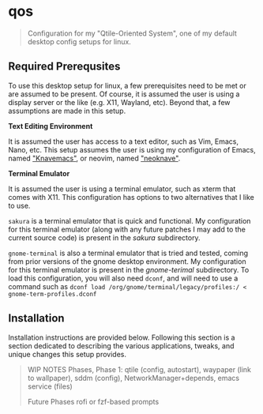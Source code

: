 # qos
> Configuration for my "Qtile-Oriented System", one of my default desktop config setups for linux.

## Required Prerequsites
To use this desktop setup for linux, a few prerequisites need to be met or are assumed to be present. 
Of course, it is assumed the user is using a display server or the like (e.g. X11, Wayland, etc).
Beyond that, a few assumptions are made in this setup.

**Text Editing Environment**

It is assumed the user has access to a text editor, such as Vim, Emacs, Nano, etc.
This setup assumes the user is using my configuration of Emacs, named
["Knavemacs"](https://github.com/knaveightt/knavemacs), or neovim, named
["neoknave"](https://github.com/knaveightt/neoknave).

**Terminal Emulator**

It is assumed the user is using a terminal emulator, such as xterm that comes with X11.
This configuration has options to two alternatives that I like to use.

`sakura` is a terminal emulator that is quick and functional. My configuration for this terminal emulator (along with any future patches I may add to the current source code) is present in the *sakura* subdirectory.

`gnome-terminal` is also a terminal emulator that is tried and tested, coming from prior versions of the gnome desktop environment. My configuration for this terminal emulator is present in the *gnome-terimal* subdirectory. To load this configuration, you will also need `dconf`, and will need to use a command such as `dconf load /org/gnome/terminal/legacy/profiles:/ < gnome-term-profiles.dconf`

## Installation
Installation instructions are provided below. Following this section is a section dedicated to describing the various applications, tweaks, and unique changes this setup provides.

> WIP NOTES
> Phases, Phase 1:
> qtile (config, autostart), waypaper (link to wallpaper), sddm (config), NetworkManager+depends, emacs service (files)
>
> Future Phases
> rofi or fzf-based prompts

